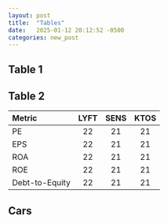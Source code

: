 ```yaml
---
layout: post
title:  "Tables"
date:   2025-01-12 20:12:52 -0500
categories: new_post
---
```



## Table 1
<!-- 
| Company              | Closing price (USD) | Volume (M) |
| :---------------- | :------: | :----: |
| {{site.stock_data[0].company_name}} ({{site.stock_data[0].ticker}}) |   {{site.stock_data[0].close_p}}   | {{site.stock_data[0].close_v}} |
| {{site.stock_data[1].company_name}} ({{site.stock_data[1].ticker}}) |   {{site.stock_data[1].close_p}}   | {{site.stock_data[1].close_v}} |
| {{site.stock_data[2].company_name}} ({{site.stock_data[2].ticker}}) |   {{site.stock_data[2].close_p}}   | {{site.stock_data[2].close_v}} |
| {{site.stock_data[3].company_name}} ({{site.stock_data[3].ticker}}) |   {{site.stock_data[3].close_p}}   | {{site.stock_data[3].close_v}} |
| {{site.stock_data[4].company_name}} ({{site.stock_data[4].ticker}}) |   {{site.stock_data[4].close_p}}   | {{site.stock_data[4].close_v}} | -->

## Table 2

| Metric    | LYFT | SENS | KTOS |
| :-------- | :------: | :----: | :---:  |
| PE |   22   | 21 |  21 |
| EPS |   22   | 21 |  21 |
| ROA |   22   | 21 |  21 |
| ROE |   22   | 21 |  21 |
| Debt-to-Equity |   22   | 21 |  21 |


## Cars

<!-- First car is a {{site.cars[0].type}} from {{site.cars[0].year}}. Second car is a {{site.cars[1].type}} from {{site.cars[1].year}}.
 -->

